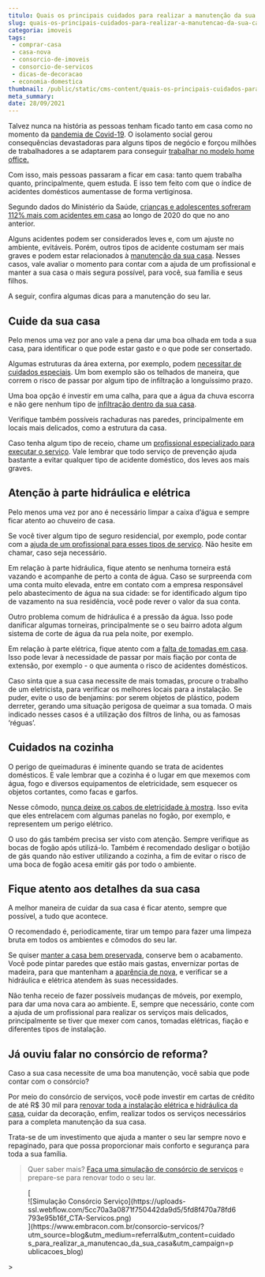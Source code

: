 ```yaml
---
titulo: Quais os principais cuidados para realizar a manutenção da sua casa?
slug: quais-os-principais-cuidados-para-realizar-a-manutencao-da-sua-casa
categoria: imoveis
tags:
 - comprar-casa
 - casa-nova
 - consorcio-de-imoveis
 - consorcio-de-servicos
 - dicas-de-decoracao
 - economia-domestica
thumbnail: /public/static/cms-content/quais-os-principais-cuidados-para-realizar-a-manutencao-da-sua-casa.jpg
meta_summary: 
date: 28/09/2021
---
```

Talvez nunca na história as pessoas tenham ficado tanto em casa como no momento da [pandemia de Covid-19](https://www.embracon.com.br/blog/35-coisas-para-fazer-quando-a-pandemia-passar). O isolamento social gerou consequências devastadoras para alguns tipos de negócio e forçou milhões de trabalhadores a se adaptarem para conseguir [trabalhar no modelo home office.](https://www.embracon.com.br/blog/home-office-5-dicas-para-manter-o-cantinho-de-trabalho-organizado)

Com isso, mais pessoas passaram a ficar em casa: tanto quem trabalha quanto, principalmente, quem estuda. E isso tem feito com que o índice de acidentes domésticos aumentasse de forma vertiginosa.

Segundo dados do Ministério da Saúde, [crianças e adolescentes sofreram 112% mais com acidentes em casa](https://revistacrescer.globo.com/Saude/noticia/2021/01/acidentes-domesticos-com-criancas-e-adolescentes-cresce-112-na-pandemia.html) ao longo de 2020 do que no ano anterior.

Alguns acidentes podem ser considerados leves e, com um ajuste no ambiente, evitáveis. Porém, outros tipos de acidente costumam ser mais graves e podem estar relacionados à [manutenção da sua casa](https://www.embracon.com.br/blog/manutencao-da-casa-como-realizar-e-qual-a-sua-importancia). Nesses casos, vale avaliar o momento para contar com a ajuda de um profissional e manter a sua casa o mais segura possível, para você, sua família e seus filhos.

A seguir, confira algumas dicas para a manutenção do seu lar.

Cuide da sua casa
-----------------

Pelo menos uma vez por ano vale a pena dar uma boa olhada em toda a sua casa, para identificar o que pode estar gasto e o que pode ser consertado.

Algumas estruturas da área externa, por exemplo, podem [necessitar de cuidados especiais](https://www.embracon.com.br/blog/afinal-preciso-de-um-engenheiro-de-obras-para-reformar-a-minha-casa). Um bom exemplo são os telhados de maneira, que correm o risco de passar por algum tipo de infiltração a longuíssimo prazo.

Uma boa opção é investir em uma calha, para que a água da chuva escorra e não gere nenhum tipo de [infiltração dentro da sua casa](https://www.embracon.com.br/blog/saiba-o-que-fazer-para-evitar-infiltracao-na-sua-casa).

Verifique também possíveis rachaduras nas paredes, principalmente em locais mais delicados, como a estrutura da casa.

Caso tenha algum tipo de receio, chame um [profissional especializado para executar o serviço](https://www.embracon.com.br/blog/instalacoes-eletricas-quais-sao-os-principais-problemas-e-como-resolve-los). Vale lembrar que todo serviço de prevenção ajuda bastante a evitar qualquer tipo de acidente doméstico, dos leves aos mais graves.

Atenção à parte hidráulica e elétrica
-------------------------------------

Pelo menos uma vez por ano é necessário limpar a caixa d’água e sempre ficar atento ao chuveiro de casa.

Se você tiver algum tipo de seguro residencial, por exemplo, pode contar com a [ajuda de um profissional para esses tipos de serviço](https://www.embracon.com.br/blog/entenda-como-evitar-dores-de-cabeca-com-obras-na-casa). Não hesite em chamar, caso seja necessário.

Em relação à parte hidráulica, fique atento se nenhuma torneira está vazando e acompanhe de perto a conta de água. Caso se surpreenda com uma conta muito elevada, entre em contato com a empresa responsável pelo abastecimento de água na sua cidade: se for identificado algum tipo de vazamento na sua residência, você pode rever o valor da sua conta.

Outro problema comum de hidráulica é a pressão da água. Isso pode danificar algumas torneiras, principalmente se o seu bairro adota algum sistema de corte de água da rua pela noite, por exemplo.

Em relação à parte elétrica, fique atento com a [falta de tomadas em casa](https://www.embracon.com.br/blog/5-dicas-indispensaveis-para-voce-economizar-energia-eletrica). Isso pode levar à necessidade de passar por mais fiação por conta de extensão, por exemplo - o que aumenta o risco de acidentes domésticos.

Caso sinta que a sua casa necessite de mais tomadas, procure o trabalho de um eletricista, para verificar os melhores locais para a instalação. Se puder, evite o uso de benjamins: por serem objetos de plástico, podem derreter, gerando uma situação perigosa de queimar a sua tomada. O mais indicado nesses casos é a utilização dos filtros de linha, ou as famosas ‘réguas’.

Cuidados na cozinha
-------------------

O perigo de queimaduras é iminente quando se trata de acidentes domésticos. E vale lembrar que a cozinha é o lugar em que mexemos com água, fogo e diversos equipamentos de eletricidade, sem esquecer os objetos cortantes, como facas e garfos.

Nesse cômodo, [nunca deixe os cabos de eletricidade à mostra](https://www.embracon.com.br/blog/vai-reformar-a-cozinha-confira-as-tendencias). Isso evita que eles entrelacem com algumas panelas no fogão, por exemplo, e representem um perigo elétrico.

O uso do gás também precisa ser visto com atenção. Sempre verifique as bocas de fogão após utilizá-lo. Também é recomendado desligar o botijão de gás quando não estiver utilizando a cozinha, a fim de evitar o risco de uma boca de fogão acesa emitir gás por todo o ambiente.

Fique atento aos detalhes da sua casa
-------------------------------------

A melhor maneira de cuidar da sua casa é ficar atento, sempre que possível, a tudo que acontece.

O recomendado é, periodicamente, tirar um tempo para fazer uma limpeza bruta em todos os ambientes e cômodos do seu lar.

Se quiser [manter a casa bem preservada](https://www.embracon.com.br/blog/5-coisas-que-voce-precisa-saber-para-construir-uma-casa), conserve bem o acabamento. Você pode pintar paredes que estão mais gastas, envernizar portas de madeira, para que mantenham a [aparência de nova](https://www.embracon.com.br/blog/quer-reformar-sua-casa-nos-temos-5-dicas-para-voce-se-inspirar), e verificar se a hidráulica e elétrica atendem às suas necessidades.

Não tenha receio de fazer possíveis mudanças de móveis, por exemplo, para dar uma nova cara ao ambiente. E, sempre que necessário, conte com a ajuda de um profissional para realizar os serviços mais delicados, principalmente se tiver que mexer com canos, tomadas elétricas, fiação e diferentes tipos de instalação.

Já ouviu falar no consórcio de reforma?
---------------------------------------

Caso a sua casa necessite de uma boa manutenção, você sabia que pode contar com o consórcio?

Por meio do consórcio de serviços, você pode investir em cartas de crédito de até R$ 30 mil para [renovar toda a instalação elétrica e hidráulica da casa](https://www.embracon.com.br/blog/guia-completo-de-como-reformar-a-sua-casa-inteira-com-o-consorcio), cuidar da decoração, enfim, realizar todos os serviços necessários para a completa manutenção da sua casa.

Trata-se de um investimento que ajuda a manter o seu lar sempre novo e repaginado, para que possa proporcionar mais conforto e segurança para toda a sua família.

> Quer saber mais? [Faça uma simulação de consórcio de serviços](https://www.embracon.com.br/consorcio-servicos/?utm_source=blog&utm_medium=referral&utm_content=cuidados_para_realizar_a_manutencao_da_sua_casa&utm_campaign=publicacoes_blog) e prepare-se para renovar todo o seu lar.

<figure class="w-richtext-figure-type-image w-richtext-align-center">[<div>![Simulação Consórcio Serviço](https://uploads-ssl.webflow.com/5cc70a3a0871f750442da9d5/5fd8f470a78fd6793e95b16f_CTA-Servicos.png)</div>](https://www.embracon.com.br/consorcio-servicos/?utm_source=blog&utm_medium=referral&utm_content=cuidados_para_realizar_a_manutencao_da_sua_casa&utm_campaign=publicacoes_blog)</figure>> ‍
